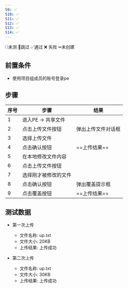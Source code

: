 ```yaml
---
S9: ✅
S10: ✅
S11: ✅
S12: ✅
S13: ✅
S14: ✅
---
```

◻️未测    🚫跳过     ✅通过    ❌ 失败    ➖未创建

## 前置条件

- 使用项目组成员的账号登录pe

## 步骤

| 序号  | 步骤           | 结果        |
| --- | ------------ | --------- |
| 1   | 进入PE -> 共享文件 |           |
| 2   | 点击上传文件按钮     | 弹出上传文件对话框 |
| 3   | 选择上传文件       |           |
| 4   | 点击确认按钮       | ==上传结果==  |
| 5   | 在本地修改文件内容    |           |
| 6   | 点击上传文件按钮     |           |
| 7   | 选择刚才被修改的文件   |           |
| 8   | 点击确认按钮       | 弹出覆盖提示框   |
| 9   | 点击覆盖按钮       | ==上传结果==  |

## 测试数据

- 第一次上传
	- 文件名称: up.txt
	- 文件大小: 20KB
	- 上传结果: 上传成功

- 第二次上传
	- 文件名称: up.txt
	- 文件大小: 30KB
	- 上传结果: 上传成功
